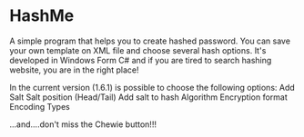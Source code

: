 # HashMe
A simple program that helps you to create hashed password. You can save your own template on XML file and choose several hash options.  It's developed in Windows Form C# and if you are tired to search hashing website, you are in the right place!

In the current version (1.6.1) is possible to choose the following options:
Add Salt
Salt position (Head/Tail)
Add salt to hash
Algorithm
Encryption format
Encoding Types

...and....don't miss the Chewie button!!!
